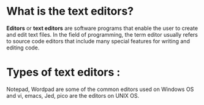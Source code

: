 # What is the text editors? 
**Editors** or **text editors** are software programs that enable the user to create and edit text files. In the field of programming,
the term editor usually refers to source code editors that include many special features for writing and editing code.
# Types of text editors :
 Notepad, Wordpad are some of the common editors used on Windows OS and vi, emacs, Jed, pico are the editors on UNIX OS.
 
